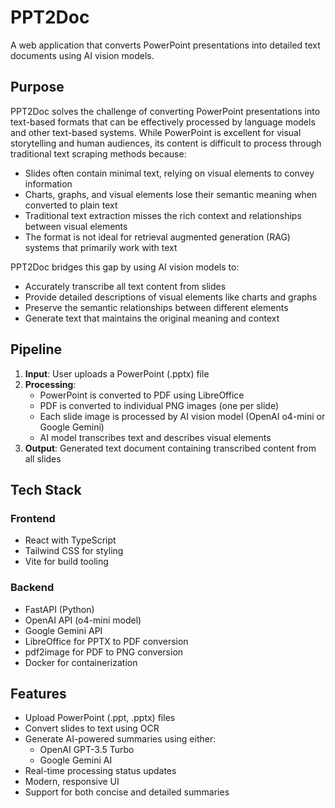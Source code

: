 # PPT2Doc

A web application that converts PowerPoint presentations into detailed text documents using AI vision models.

## Purpose

PPT2Doc solves the challenge of converting PowerPoint presentations into text-based formats that can be effectively processed by language models and other text-based systems. While PowerPoint is excellent for visual storytelling and human audiences, its content is difficult to process through traditional text scraping methods because:

- Slides often contain minimal text, relying on visual elements to convey information
- Charts, graphs, and visual elements lose their semantic meaning when converted to plain text
- Traditional text extraction misses the rich context and relationships between visual elements
- The format is not ideal for retrieval augmented generation (RAG) systems that primarily work with text

PPT2Doc bridges this gap by using AI vision models to:
- Accurately transcribe all text content from slides
- Provide detailed descriptions of visual elements like charts and graphs
- Preserve the semantic relationships between different elements
- Generate text that maintains the original meaning and context

## Pipeline

1. **Input**: User uploads a PowerPoint (.pptx) file
2. **Processing**:
   - PowerPoint is converted to PDF using LibreOffice
   - PDF is converted to individual PNG images (one per slide)
   - Each slide image is processed by AI vision model (OpenAI o4-mini or Google Gemini)
   - AI model transcribes text and describes visual elements
3. **Output**: Generated text document containing transcribed content from all slides

## Tech Stack

### Frontend
- React with TypeScript
- Tailwind CSS for styling
- Vite for build tooling

### Backend
- FastAPI (Python)
- OpenAI API (o4-mini model)
- Google Gemini API
- LibreOffice for PPTX to PDF conversion
- pdf2image for PDF to PNG conversion
- Docker for containerization

## Features

- Upload PowerPoint (.ppt, .pptx) files
- Convert slides to text using OCR
- Generate AI-powered summaries using either:
  - OpenAI GPT-3.5 Turbo
  - Google Gemini AI
- Real-time processing status updates
- Modern, responsive UI
- Support for both concise and detailed summaries



